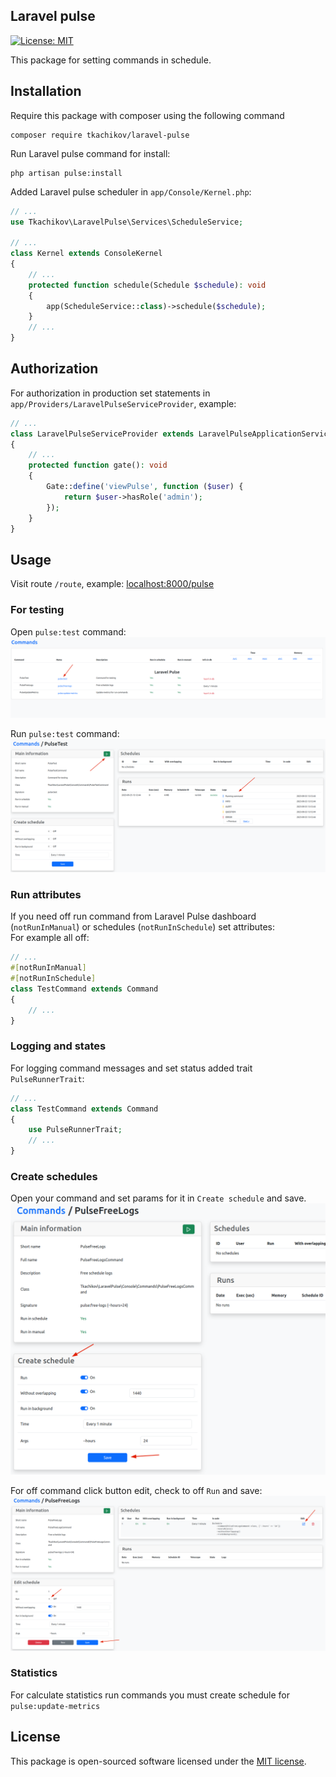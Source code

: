 ## Laravel pulse

[![License: MIT](https://img.shields.io/badge/License-MIT-green.svg)](https://opensource.org/licenses/MIT)

This package for setting commands in schedule.

## Installation

Require this package with composer using the following command
```shell
composer require tkachikov/laravel-pulse
```

Run Laravel pulse command for install:
```shell
php artisan pulse:install
```

Added Laravel pulse scheduler in `app/Console/Kernel.php`:
```php
// ...
use Tkachikov\LaravelPulse\Services\ScheduleService;

// ...
class Kernel extends ConsoleKernel
{
    // ...
    protected function schedule(Schedule $schedule): void
    {
        app(ScheduleService::class)->schedule($schedule);
    }
    // ...
}
```

## Authorization

For authorization in production set statements in `app/Providers/LaravelPulseServiceProvider`, example:

```php
// ...
class LaravelPulseServiceProvider extends LaravelPulseApplicationServiceProvider
{
    // ...
    protected function gate(): void
    {
        Gate::define('viewPulse', function ($user) {
            return $user->hasRole('admin');
        });
    }
}
```

## Usage

Visit route `/route`, example: [localhost:8000/pulse](http://localhost:8000/pulse)

### For testing

Open `pulse:test` command:
![Open test](images/open_test.png)

Run `pulse:test` command:
![Run test](images/run_test.png)

### Run attributes

If you need off run command from Laravel Pulse dashboard (`notRunInManual`) or schedules (`notRunInSchedule`) set attributes:<br>
For example all off:
```php
// ...
#[notRunInManual]
#[notRunInSchedule]
class TestCommand extends Command
{
    // ...
}
```

### Logging and states

For logging command messages and set status added trait `PulseRunnerTrait`:
```php
// ...
class TestCommand extends Command
{
    use PulseRunnerTrait;
    // ...
}
```

### Create schedules

Open your command and set params for it in `Create schedule` and save.
![Create schedule](images/create_schedule.png)

For off command click button edit, check to off `Run` and save:
![Off schedule](images/off_schedule.png)

### Statistics

For calculate statistics run commands you must create schedule for `pulse:update-metrics`

## License

This package is open-sourced software licensed under the [MIT license](https://opensource.org/licenses/MIT).
